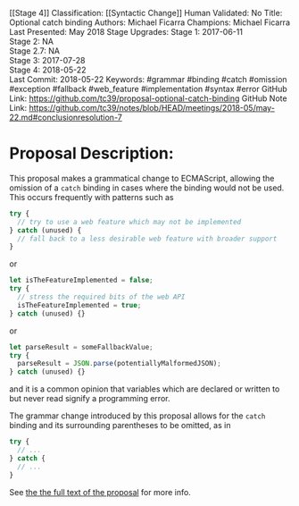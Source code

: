 [[Stage 4]]
Classification: [[Syntactic Change]]
Human Validated: No
Title: Optional catch binding
Authors: Michael Ficarra
Champions: Michael Ficarra
Last Presented: May 2018
Stage Upgrades: 
Stage 1: 2017-06-11  
Stage 2: NA  
Stage 2.7: NA  
Stage 3: 2017-07-28  
Stage 4: 2018-05-22  
Last Commit: 2018-05-22
Keywords: #grammar #binding #catch #omission #exception #fallback #web_feature #implementation #syntax #error
GitHub Link: https://github.com/tc39/proposal-optional-catch-binding
GitHub Note Link: https://github.com/tc39/notes/blob/HEAD/meetings/2018-05/may-22.md#conclusionresolution-7

# Proposal Description:
This proposal makes a grammatical change to ECMAScript, allowing the omission
of a `catch` binding in cases where the binding would not be used. This occurs
frequently with patterns such as 

```js
try {
  // try to use a web feature which may not be implemented
} catch (unused) {
  // fall back to a less desirable web feature with broader support
}
```

or

```js
let isTheFeatureImplemented = false;
try {
  // stress the required bits of the web API
  isTheFeatureImplemented = true;
} catch (unused) {}
```

or

```js
let parseResult = someFallbackValue;
try {
  parseResult = JSON.parse(potentiallyMalformedJSON);
} catch (unused) {}
```

and it is a common opinion that variables which are declared or written to but
never read signify a programming error.

The grammar change introduced by this proposal allows for the `catch` binding
and its surrounding parentheses to be omitted, as in

```js
try {
  // ...
} catch {
  // ...
}
```

See [the the full text of the proposal](https://tc39.github.io/proposal-optional-catch-binding/) for more info.
